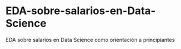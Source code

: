 # EDA-sobre-salarios-en-Data-Science
EDA sobre salarios en Data Science como orientación a principiantes
